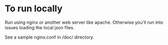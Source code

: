 # To run locally

Run using nginx or another web server like apache.
Otherwise you'll run into issues loading the local json files. 

See a sample nginx.conf in /doc/ directory. 
